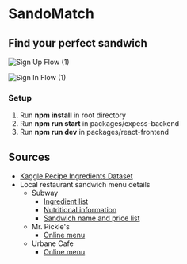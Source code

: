 # SandoMatch

## Find your perfect sandwich

![Sign Up Flow (1)](https://github.com/user-attachments/assets/6e817bb0-1504-4972-ba22-53ce04685c0b)

![Sign In Flow (1)](https://github.com/user-attachments/assets/185a49fc-6077-40f2-8bae-a51736075960)

### Setup

<ol>
  <li> Run <b>npm install</b> in root directory </li>
  <li> Run <b>npm run start</b> in packages/expess-backend </li>
  <li> Run <b>npm run dev</b> in packages/react-frontend </li>
</ol>

## Sources

<ul>
  <li><a href="https://www.kaggle.com/datasets/kaggle/recipe-ingredients-dataset"> Kaggle Recipe Ingredients Dataset </a></li>
  <li> Local restaurant sandwich menu details
    <ul>
    <li> Subway
		<ul>
		<li><a href="https://usf.campusdish.com/-/media/Local/Higher-Education/GroupC/SouthFlorida/Files/Menus/nutrition-and-allergen/Subway---Ingredient-info.ashx">
			Ingredient list
		</a></li>
		<li><a href="https://subway.com.tw/en/include/meals-nutrition.html">
			Nutritional information
		</a></li>
		<li><a href="https://subway-menus-with-prices.com/">
			Sandwich name and price list
		</a></li>
		</ul>
	</li>
    <li> Mr. Pickle's
		<ul>
		<li><a href="https://mrpickles.orderexperience.net/61a8e49a95b701075d8b456c/menu/">Online menu</a></li>
		</ul>
	</li>
    <li> Urbane Cafe
		<ul>
		<li><a href="https://order.thanx.com/urbanecafe">Online menu</a></li>
		</ul>
	</li>
	</ul>
  </li>
</ul>
  
</ol>

